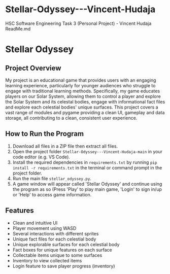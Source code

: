 # Stellar-Odyssey---Vincent-Hudaja
HSC Software Engineering Task 3 (Personal Project) - Vincent Hudaja
ReadMe.md

# Stellar Odyssey

## Project Overview
My project is an educational game that provides users with an engaging learning experience, particularly for younger audiences who struggle to engage with traditional learning methods. Specifically, my game educates players on our Solar System, allowing them to control a player and explore the Solar System and its celestal bodies, engage with informational fact files and explore each celestial bodies' unique surfaces. This project covers a vast range of modules and pygame providing a clean UI, gameplay and data storage, all contributing to a clean, consistent user experience.


## How to Run the Program
1. Download all files in a ZIP file then extract all files.
1. Open the project folder `Stellar-Odyssey---Vincent-Hudaja-main` in your code editor (e.g. VS Code).
2. Install the required dependencies in `requirements.txt` by running `pip install -r requirements.txt` in the terminal or command prompt in the project folder.
3. Run the main file `stellar_odyssey.py`.
4. A game window will appear called 'Stellar Odyssey' and continue using the program as so (Press 'Play' to play main game, 'Login' to sign in/up or 'Help' to access game information.

## Features
  - Clean and intuitive UI
  - Player movement using WASD
  - Several interactions with different sprites
  - Unique fact files for each celestial body
  - Unique explorable surfaces for each celestial body
  - Fact boxes for unique features on each surface
  - Collectable items unique to some surfaces
  - Inventory to view collected items
  - Login feature to save player progress (inventory)
